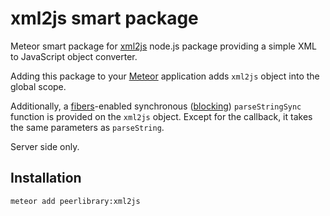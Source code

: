 xml2js smart package
====================

Meteor smart package for [xml2js](https://github.com/Leonidas-from-XIV/node-xml2js) node.js package providing
a simple XML to JavaScript object converter.

Adding this package to your [Meteor](http://www.meteor.com/) application adds `xml2js` object into the global scope.

Additionally, a [fibers](https://github.com/laverdet/node-fibers)-enabled synchronous
([blocking](https://github.com/peerlibrary/meteor-blocking)) `parseStringSync` function is provided on the `xml2js`
object. Except for the callback, it takes the same parameters as `parseString`.

Server side only.

Installation
------------

```
meteor add peerlibrary:xml2js
```
